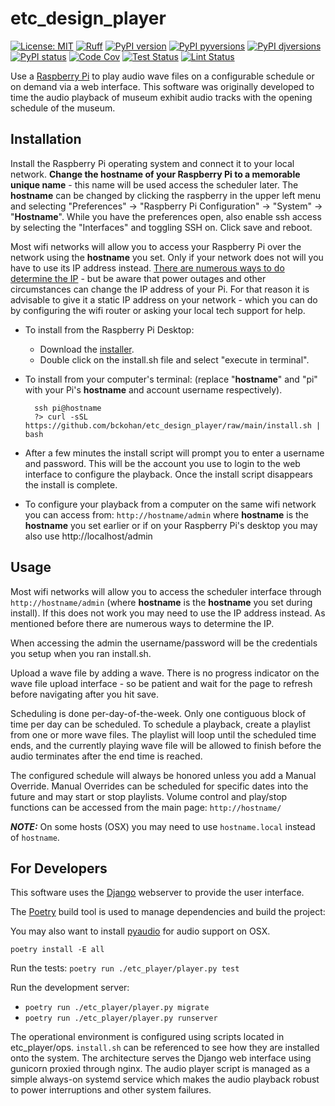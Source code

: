 # etc_design_player

[![License: MIT](https://img.shields.io/badge/License-MIT-blue.svg)](https://opensource.org/licenses/MIT)
[![Ruff](https://img.shields.io/endpoint?url=https://raw.githubusercontent.com/astral-sh/ruff/main/assets/badge/v2.json)](https://github.com/astral-sh/ruff)
[![PyPI version](https://badge.fury.io/py/etc-player.svg)](https://pypi.python.org/pypi/etc-player/)
[![PyPI pyversions](https://img.shields.io/pypi/pyversions/etc-player.svg)](https://pypi.python.org/pypi/etc-player/)
[![PyPI djversions](https://img.shields.io/pypi/djversions/etc-player.svg)](https://pypi.org/project/etc-player/)
[![PyPI status](https://img.shields.io/pypi/status/etc-player.svg)](https://pypi.python.org/pypi/etc-player)
[![Code Cov](https://codecov.io/gh/bckohan/etc-player/branch/main/graph/badge.svg?token=0IZOKN2DYL)](https://codecov.io/gh/bckohan/etc-player)
[![Test Status](https://github.com/bckohan/etc-player/workflows/test/badge.svg)](https://github.com/bckohan/etc-player/actions/workflows/test.yml)
[![Lint Status](https://github.com/bckohan/etc-player/workflows/lint/badge.svg)](https://github.com/bckohan/etc-player/actions/workflows/lint.yml)


Use a [Raspberry Pi](https://www.raspberrypi.com/) to play audio wave files on a configurable schedule or on demand via a web interface. This software was originally developed to time the audio playback of museum exhibit audio tracks with the opening schedule of the museum.


## Installation

Install the Raspberry Pi operating system and connect it to your local network. **Change the hostname of your Raspberry Pi to a memorable unique name** - this name will be used access the scheduler later. The **hostname** can be changed by clicking the raspberry in the upper left menu and selecting "Preferences" -> "Raspberry Pi Configuration" -> "System" -> "**Hostname**". While you have the preferences open, also enable ssh access by selecting the "Interfaces" and toggling SSH on. Click save and reboot.

Most wifi networks will allow you to access your Raspberry Pi over the network using the **hostname** you set. Only if your network does not will you have to use its IP address instead. [There are numerous ways to do determine the IP](https://letmegooglethat.com/?q=How+do+I+determine+my+Raspberry+PI%27s+IP+address%3F) - but be aware that power outages and other circumstances can change the IP address of your Pi. For that reason it is advisable to give it a static IP address on your network - which you can do by configuring the wifi router or asking your local tech support for help.

 - To install from the Raspberry Pi Desktop:
    * Download the [installer](https://github.com/bckohan/etc_design_player/raw/main/install.sh).
    * Double click on the install.sh file and select "execute in terminal".
 - To install from your computer's terminal: (replace "**hostname**" and "pi" with your Pi's **hostname** and account username respectively). 

    ```console
      ssh pi@hostname
      ?> curl -sSL https://github.com/bckohan/etc_design_player/raw/main/install.sh | bash
    ```

 - After a few minutes the install script will prompt you to enter a username and password. This will be the account you use to login to the web interface to configure the playback. Once the install script disappears the install is complete.
 - To configure your playback from a computer on the same wifi network you can access from: `http://hostname/admin` where **hostname** is the **hostname** you set earlier or if on your Raspberry Pi's desktop you may also use http://localhost/admin

## Usage

Most wifi networks will allow you to access the scheduler interface through `http://hostname/admin` (where **hostname** is the **hostname** you set during install). If this does not work you may need to use the IP  address instead. As mentioned before there are numerous ways to determine the IP.

When accessing the admin the username/password will be the credentials you setup when you ran install.sh.

Upload a wave file by adding a wave. There is no progress indicator on the wave file upload interface - so be patient and wait for the page to refresh before navigating after you hit save.

Scheduling is done per-day-of-the-week. Only one contiguous block of time per day can be scheduled. To schedule a playback, create a playlist from one or more wave files. The playlist will loop until the scheduled time ends, and the currently playing wave file will be allowed to finish before the audio terminates after the end time is reached.

The configured schedule will always be honored unless you add a Manual Override. Manual Overrides can be scheduled for specific dates into the future and may start or stop playlists. Volume control and play/stop functions can be accessed from the main page: `http://hostname/`

**_NOTE:_**  On some hosts (OSX) you may need to use `hostname.local` instead of `hostname`.

## For Developers

This software uses the [Django](https://www.djangoproject.com/) webserver to provide the user interface.

The [Poetry](https://python-poetry.org/) build tool is used to manage dependencies and build the project:

You may also want to install [pyaudio](https://pypi.org/project/PyAudio/) for audio support on OSX.

`poetry install -E all`

Run the tests:
`poetry run ./etc_player/player.py test`

Run the development server:
   * `poetry run ./etc_player/player.py migrate`
   * `poetry run ./etc_player/player.py runserver`

The operational environment is configured using scripts located in etc_player/ops. ``install.sh`` can be referenced to see how they are installed onto the system. The architecture serves the Django web interface using gunicorn proxied through nginx. The audio player script is managed as a simple always-on systemd service which makes the audio playback robust to power interruptions and other system failures.
